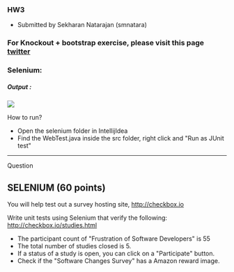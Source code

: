 ### HW3
- Submitted by Sekharan Natarajan (smnatara)

### For Knockout + bootstrap exercise, please visit this page [twitter](twitter_layout/)


### Selenium:

##### Output :

![](selenium_output/output.png)


How to run?
* Open the selenium folder in IntellijIdea
* Find the WebTest.java inside the src folder, right click and "Run as JUnit test"


------------------------------------

Question
## SELENIUM (60 points)

You will help test out a survey hosting site, http://checkbox.io

Write unit tests using Selenium that verify the following:
http://checkbox.io/studies.html

* The participant count of "Frustration of Software Developers" is 55
* The total number of studies closed is 5.
* If a status of a study is open, you can click on a "Participate" button.
* Check if the "Software Changes Survey" has a Amazon reward image.


